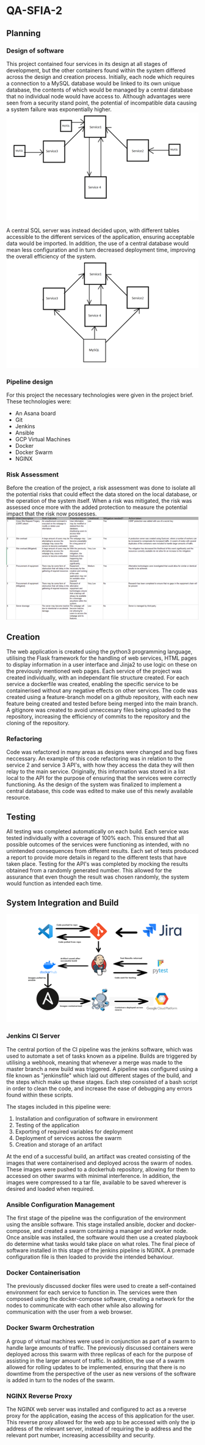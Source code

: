 # QA-SFIA-2
## Planning
### Design of software
This project contained four services in its design at all stages of development, but the other containers found within the system differed across the design and creation process. Initially, each node which requires a connection to a MySQL database would be linked to its own unique database, the contents of which would be managed by a central database that no individual node would have access to. Although advantages were seen from a security stand point, the potential of incompatible data causing a system failure was exponentially higher.
![alt text](./readme_assets/Design1.png "Early design idea")

A central SQL server was instead decided upon, with different tables accessible to the different services of the application, ensuring acceptable data would be imported. In addition, the use of a central database would mean less configuration and in turn decreased deployment time, improving the overall efficiency of the system. 
![alt text](./readme_assets/Design2.png "Revised system design") 

### Pipeline design 
For this project the necessary technologies were given in the project brief.
These technologies were:
- An Asana board
- Git
- Jenkins
- Ansible
- GCP Virtual Machines
- Docker
- Docker Swarm
- NGINX

### Risk Assessment
Before the creation of the project, a risk assessment was done to isolate all the potential risks that could effect the data stored on the local database, or the operation of the  system itself.
When a risk was mitigated, the risk was assessed once more with the added protection to measure the potential impact that the risk now possesses. 
![alt test](./readme_assets/RiskAssessment.PNG "Sample of the risk assessment undertaken")

## Creation
The web application is created using the python3 programming language, utilising the Flask framework for the handling of web services, HTML pages to display information in a user interface and Jinja2 to use logic on these on the previously mentioned web pages. 
Each service of the project was created individually, with an independant file structure created. For each service a dockerfile was created, enabling the specific service to be containerised without any negative effects on other services. 
The code was created using a feature-branch model on a github repository, with each new feature being created and tested before being merged into the main branch. 
A gitignore was created to avoid unneccesary files being uploaded to the repository, increasing the efficiency of commits to the repository and the cloning of the repository.

### Refactoring
Code was refactored in many areas as designs were changed and bug fixes neccessary. An example of this code refactoring was in relation to the service 2 and service 3 API's, with how they access the data they will then relay to the main service.
Originally, this information was stored in a list local to the API for the purpose of ensuring that the services were correctly functioning. As the design of the system was finalized to implement a central database, this code was edited to make use of this newly available resource. 

## Testing
All testing was completed automatically on each build.
Each service was tested individually with a coverage of 100% each. This ensured that all possible outcomes of the services were functioning as intended, with no unintended consequences from different results.
Each set of tests produced a report to provide more details in regard to the different tests that have taken place. 
Testing for the API's was completed by mocking the results obtained from a randomly generated number. This allowed for the assurance that even though the result was chosen randomly, the system would function as intended each time.

## System Integration and Build
![alt text](./readme_assets/pipeline.png "CI pipeline for this project")
### Jenkins CI Server
The central portion of the CI pipeline was the jenkins software, which was used to automate a set of tasks known as a pipeline. Builds are triggered by utilising a webhook, meaning that whenever a merge was made to the master branch a new build was triggered.
A pipeline was configured using a file known as "jenkinsfile" which laid out different stages of the build, and the steps which make up these stages. Each step consisted of a bash script in order to clean the code, and increase the ease of debugging any errors found within these scripts. 

The stages included in this pipeline were:
1) Installation and configuration of software in environment
2) Testing of the application
3) Exporting of required variables for deployment
4) Deployment of services across the swarm
5) Creation and storage of an artifact

At the end of a successful build, an artifact was created consisting of the images that were containerised and deployed across the swarm of nodes. These images were pushed to a dockerhub repository, allowing for them to accessed on other swarms with minimal interference.
In addition, the images were compressed to a tar file, available to be saved wherever is desired and loaded when required. 

### Ansible Configuration Management
The first stage of the pipeline was the configuration of the environment using the ansible software. This stage installed ansible, docker and docker-compose, and created a swarm containing a manager and worker node. 
Once ansible was installed, the software would then use a created playbook do determine what tasks would take place on what roles. 
The final piece of software installed in this stage of the jenkins pipeline is NGINX. A premade configuration file is then loaded to provide the intended behaviour.

### Docker Containerisation
The previously discussed docker files were used to create a self-contained environment for each service to function in. The services were then composed using the docker-compose software, creating a network for the nodes to communicate with each other while also allowing for communication with the user from a web browser. 

### Docker Swarm Orchestration
A group of virtual machines were used in conjunction as part of a swarm to handle large amounts of traffic. The previously discussed containers were deployed across this swarm with three replicas of each for the purpose of assisting in the larger amount of traffic. 
In addition, the use of a swarm allowed for rolling updates to be implemented, ensuring that there is no downtime from the perspective of the user as new versions of the software is added in turn to the nodes of the swarm. 

### NGINX Reverse Proxy
The NGINX web server was installed and configured to act as a reverse proxy for the application, easing the access of this application for the user. This reverse proxy allowed for the web app to be accessed with only the ip address of the relevant server, instead of requiring the ip address and the relevant port number, increasing accessibility and security.